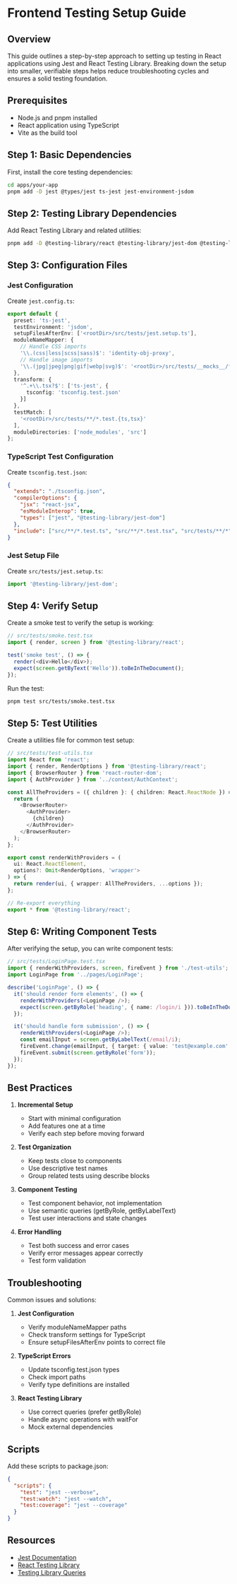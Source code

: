 # Frontend Testing Setup Guide

## Overview
This guide outlines a step-by-step approach to setting up testing in React applications using Jest and React Testing Library. Breaking down the setup into smaller, verifiable steps helps reduce troubleshooting cycles and ensures a solid testing foundation.

## Prerequisites
- Node.js and pnpm installed
- React application using TypeScript
- Vite as the build tool

## Step 1: Basic Dependencies
First, install the core testing dependencies:

```bash
cd apps/your-app
pnpm add -D jest @types/jest ts-jest jest-environment-jsdom
```

## Step 2: Testing Library Dependencies
Add React Testing Library and related utilities:

```bash
pnpm add -D @testing-library/react @testing-library/jest-dom @testing-library/user-event
```

## Step 3: Configuration Files

### Jest Configuration
Create `jest.config.ts`:
```typescript
export default {
  preset: 'ts-jest',
  testEnvironment: 'jsdom',
  setupFilesAfterEnv: ['<rootDir>/src/tests/jest.setup.ts'],
  moduleNameMapper: {
    // Handle CSS imports
    '\\.(css|less|scss|sass)$': 'identity-obj-proxy',
    // Handle image imports
    '\\.(jpg|jpeg|png|gif|webp|svg)$': '<rootDir>/src/tests/__mocks__/fileMock.js'
  },
  transform: {
    '^.+\\.tsx?$': ['ts-jest', {
      tsconfig: 'tsconfig.test.json'
    }]
  },
  testMatch: [
    '<rootDir>/src/tests/**/*.test.{ts,tsx}'
  ],
  moduleDirectories: ['node_modules', 'src']
};
```

### TypeScript Test Configuration
Create `tsconfig.test.json`:
```json
{
  "extends": "./tsconfig.json",
  "compilerOptions": {
    "jsx": "react-jsx",
    "esModuleInterop": true,
    "types": ["jest", "@testing-library/jest-dom"]
  },
  "include": ["src/**/*.test.ts", "src/**/*.test.tsx", "src/tests/**/*"]
}
```

### Jest Setup File
Create `src/tests/jest.setup.ts`:
```typescript
import '@testing-library/jest-dom';
```

## Step 4: Verify Setup
Create a smoke test to verify the setup is working:

```typescript
// src/tests/smoke.test.tsx
import { render, screen } from '@testing-library/react';

test('smoke test', () => {
  render(<div>Hello</div>);
  expect(screen.getByText('Hello')).toBeInTheDocument();
});
```

Run the test:
```bash
pnpm test src/tests/smoke.test.tsx
```

## Step 5: Test Utilities
Create a utilities file for common test setup:

```typescript
// src/tests/test-utils.tsx
import React from 'react';
import { render, RenderOptions } from '@testing-library/react';
import { BrowserRouter } from 'react-router-dom';
import { AuthProvider } from '../context/AuthContext';

const AllTheProviders = ({ children }: { children: React.ReactNode }) => {
  return (
    <BrowserRouter>
      <AuthProvider>
        {children}
      </AuthProvider>
    </BrowserRouter>
  );
};

export const renderWithProviders = (
  ui: React.ReactElement,
  options?: Omit<RenderOptions, 'wrapper'>
) => {
  return render(ui, { wrapper: AllTheProviders, ...options });
};

// Re-export everything
export * from '@testing-library/react';
```

## Step 6: Writing Component Tests
After verifying the setup, you can write component tests:

```typescript
// src/tests/LoginPage.test.tsx
import { renderWithProviders, screen, fireEvent } from './test-utils';
import LoginPage from '../pages/LoginPage';

describe('LoginPage', () => {
  it('should render form elements', () => {
    renderWithProviders(<LoginPage />);
    expect(screen.getByRole('heading', { name: /login/i })).toBeInTheDocument();
  });

  it('should handle form submission', () => {
    renderWithProviders(<LoginPage />);
    const emailInput = screen.getByLabelText(/email/i);
    fireEvent.change(emailInput, { target: { value: 'test@example.com' } });
    fireEvent.submit(screen.getByRole('form'));
  });
});
```

## Best Practices

1. **Incremental Setup**
   - Start with minimal configuration
   - Add features one at a time
   - Verify each step before moving forward

2. **Test Organization**
   - Keep tests close to components
   - Use descriptive test names
   - Group related tests using describe blocks

3. **Component Testing**
   - Test component behavior, not implementation
   - Use semantic queries (getByRole, getByLabelText)
   - Test user interactions and state changes

4. **Error Handling**
   - Test both success and error cases
   - Verify error messages appear correctly
   - Test form validation

## Troubleshooting

Common issues and solutions:

1. **Jest Configuration**
   - Verify moduleNameMapper paths
   - Check transform settings for TypeScript
   - Ensure setupFilesAfterEnv points to correct file

2. **TypeScript Errors**
   - Update tsconfig.test.json types
   - Check import paths
   - Verify type definitions are installed

3. **React Testing Library**
   - Use correct queries (prefer getByRole)
   - Handle async operations with waitFor
   - Mock external dependencies

## Scripts
Add these scripts to package.json:

```json
{
  "scripts": {
    "test": "jest --verbose",
    "test:watch": "jest --watch",
    "test:coverage": "jest --coverage"
  }
}
```

## Resources
- [Jest Documentation](https://jestjs.io/)
- [React Testing Library](https://testing-library.com/docs/react-testing-library/intro/)
- [Testing Library Queries](https://testing-library.com/docs/queries/about) 